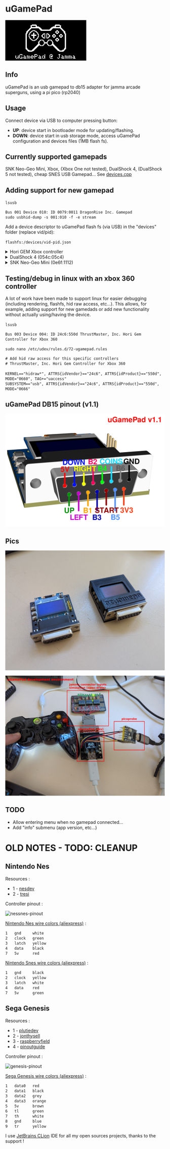 # uGamePad

![](docs/pics/ugamepad-splash.png)

## Info

uGamePad is an usb gamepad to db15 adapter for jamma arcade superguns, using a pi pico (rp2040)

## Usage
Connect device via USB to computer pressing button:
 - **UP**: device start in bootloader mode for updating/flashing.
 - **DOWN**: device start in usb storage mode, access uGamePad configuration and devices files (1MB flash fs).

## Currently supported gamepads

SNK Neo-Geo Mini, Xbox, (Xbox One not tested), DualShock 4, (DualShock 5 not tested), cheap SNES USB Gamepad...
See [devices.cpp](src/devices.cpp)

## Adding support for new gamepad
`lsusb`
```
Bus 001 Device 010: ID 0079:0011 DragonRise Inc. Gamepad
sudo usbhid-dump -s 001:010 -f -e stream
```

Add a device descriptor to uGamePad flash fs (via USB) in the "devices" folder (replace vid/pid):

`flashfs:/devices/vid-pid.json`

<details>
<summary>Hori GEM Xbox controller</summary>

```
{
  "vid": "24c6",
  "pid": "550d",
  "name": "Hori GEM Xbox controller",
  "input_descriptor": {
    "report_size": 16,
    "is_xbox": true,
    "joystick": {
      "button_count": 12,
      "dead_zone": 8000,
      "axis": [
        {
          "offset": 48,
          "size": 16,
          "logical": [
            -32768,
            32767
          ]
        },
        {
          "offset": 64,
          "size": 16,
          "logical": [
            -32768,
            32767
          ]
        },
        {
          "offset": 80,
          "size": 16,
          "logical": [
            -32768,
            32767
          ]
        },
        {
          "offset": 96,
          "size": 16,
          "logical": [
            -32768,
            32767
          ]
        }
      ],
      "buttons": [
        {
          "byte_offset": 3,
          "bitmask": 16
        },
        {
          "byte_offset": 3,
          "bitmask": 32
        },
        {
          "byte_offset": 3,
          "bitmask": 64
        },
        {
          "byte_offset": 3,
          "bitmask": 128
        },
        {
          "byte_offset": 3,
          "bitmask": 1
        },
        {
          "byte_offset": 3,
          "bitmask": 2
        },
        {
          "byte_offset": 2,
          "bitmask": 16
        },
        {
          "byte_offset": 2,
          "bitmask": 32
        },
        {
          "byte_offset": 2,
          "bitmask": 4
        },
        {
          "byte_offset": 2,
          "bitmask": 8
        },
        {
          "byte_offset": 2,
          "bitmask": 1
        },
        {
          "byte_offset": 2,
          "bitmask": 2
        }
      ],
      "hat": {
        "offset": 0,
        "size": 0,
        "logical": [
          0,
          0
        ],
        "physical": [
          0,
          0
        ]
      },
      "init": {
        "size": 3,
        "bytes": [
          1,
          3,
          2
        ]
      }
    }
  }
}
```
</details>

<details>
<summary>DualShock 4 (054c:05c4)</summary>

```
{
  "vid": "054c",
  "pid": "05c4",
  "name": "DualShock 4",
  "input_descriptor": {
    "report_size": 63,
    "is_xbox": false,
    "joystick": {
      "button_count": 8,
      "dead_zone": 8000,
      "axis": [
        {
          "offset": 8,
          "size": 8,
          "logical": [
            0,
            255
          ]
        },
        {
          "offset": 16,
          "size": 8,
          "logical": [
            0,
            255
          ]
        },
        {
          "offset": 24,
          "size": 8,
          "logical": [
            0,
            255
          ]
        },
        {
          "offset": 32,
          "size": 8,
          "logical": [
            0,
            255
          ]
        }
      ],
      "buttons": [
        {
          "byte_offset": 5,
          "bitmask": 32
        },
        {
          "byte_offset": 5,
          "bitmask": 64
        },
        {
          "byte_offset": 5,
          "bitmask": 16
        },
        {
          "byte_offset": 5,
          "bitmask": 128
        },
        {
          "byte_offset": 6,
          "bitmask": 1
        },
        {
          "byte_offset": 6,
          "bitmask": 2
        },
        {
          "byte_offset": 6,
          "bitmask": 32
        },
        {
          "byte_offset": 6,
          "bitmask": 16
        }
      ],
      "hat": {
        "offset": 40,
        "size": 4,
        "logical": [
          0,
          7
        ],
        "physical": [
          0,
          315
        ]
      },
      "init": {
        "size": 0
      }
    }
  }
}
```

</details>

<details>
<summary>SNK Neo-Geo Mini (0e6f:1112)</summary>

```
{
  "vid": "0e6f",
  "pid": "1112",
  "name": "SNK Neo-Geo Mini",
  "input_descriptor": {
    "report_size": 27,
    "is_xbox": false,
    "joystick": {
      "button_count": 8,
      "axis": [
        {
          "offset": 0,
          "size": 0,
          "logical": [
            0,
            0
          ]
        },
        {
          "offset": 0,
          "size": 0,
          "logical": [
            0,
            0
          ]
        },
        {
          "offset": 0,
          "size": 0,
          "logical": [
            0,
            0
          ]
        },
        {
          "offset": 0,
          "size": 0,
          "logical": [
            0,
            0
          ]
        }
      ],
      "buttons": [
        {
          "byte_offset": 0,
          "bitmask": 2
        },
        {
          "byte_offset": 0,
          "bitmask": 1
        },
        {
          "byte_offset": 0,
          "bitmask": 4
        },
        {
          "byte_offset": 0,
          "bitmask": 8
        },
        {
          "byte_offset": 255,
          "bitmask": 255
        },
        {
          "byte_offset": 255,
          "bitmask": 255
        },
        {
          "byte_offset": 1,
          "bitmask": 2
        },
        {
          "byte_offset": 1,
          "bitmask": 1
        }
      ],
      "hat": {
        "offset": 16,
        "size": 4,
        "logical": [
          0,
          7
        ],
        "physical": [
          0,
          315
        ]
      },
      "init": {
        "size": 0
      }
    }
  }
}
```
</details>

## Testing/debug in linux with an xbox 360 controller

A lot of work have been made to support linux for easier debugging (including rendering, flashfs, hid raw access, etc...). This allows, for example, adding support for new gamedads or add new functionality without actually using/having the device.

`lsusb`
```
Bus 003 Device 004: ID 24c6:550d ThrustMaster, Inc. Hori Gem Controller for Xbox 360
```
`sudo nano /etc/udev/rules.d/72-ugamepad.rules`
```
# Add hid raw access for this specific controllers
# ThrustMaster, Inc. Hori Gem Controller for Xbox 360

KERNEL=="hidraw*", ATTRS{idVendor}=="24c6", ATTRS{idProduct}=="550d", MODE="0660", TAG+="uaccess"
SUBSYSTEM=="usb", ATTRS{idVendor}=="24c6", ATTRS{idProduct}=="550d", MODE="0666"
```

## uGamePad DB15 pinout (v1.1)

![](docs/pics/ugamepad-v1.1-db15-pinout.png)

## Pics

![](docs/pics/ugamepad-v1.1.jpg)

![](docs/pics/ugamepad-debug.jpg)

## TODO

- Allow entering menu when no gamepad connected...
- Add "info" submenu (app version, etc...)

# OLD NOTES - TODO: CLEANUP

## Nintendo Nes

Resources :
* 1 - [nesdev](https://www.nesdev.org/wiki/Controller_port_pinout)
* 2 - [tresi](https://tresi.github.io/nes/)

Controller pinout :

![nessnes-pinout](https://www.igorkromin.net/fp-content/images/snestones/NesSnesPinout.png)

[Nintendo Nes wire colors (aliexpress)](https://fr.aliexpress.com/item/33011370991.html?spm=a2g0o.order_list.order_list_main.6.6bf65e5bZjQmvi&gatewayAdapt=glo2fra) :
```
1   gnd     white
2   clock   green
3   latch   yellow
4   data    black
7   5v      red

```

[Nintendo Snes wire colors (aliexpress)](https://fr.aliexpress.com/item/33011370991.html?spm=a2g0o.order_list.order_list_main.6.6bf65e5bZjQmvi&gatewayAdapt=glo2fra) :
```
1   gnd     black 
2   clock   yellow
3   latch   white
4   data    red
7   5v      green

```

## Sega Genesis

Resources : 
* 1 - [plutiedev](https://plutiedev.com/io-pinout#md-port)
* 2 - [jonthysell](https://github.com/jonthysell/SegaController/wiki/How-To-Read-Sega-Controllers)
* 3 - [raspberryfield](https://www.raspberryfield.life/2019/02/15/sega-mega-drive-genesis-3-button-abc-controller/)
* 4 - [pinoutguide](https://pinoutguide.com/Game/genesiscontroller_pinout.shtml)

Controller pinout :

![genesis-pinout](https://plutiedev.com/img/md-port-pinout.png)

[Sega Genesis wire colors (aliexpress)](https://fr.aliexpress.com/item/1005002864827866.html?spm=a2g0o.order_detail.order_detail_item.13.22277d56hgr2Fe&gatewayAdapt=glo2fra) :
```
1   data0   red
2   data1   black
3   data2   grey
4   data3   orange
5   5v      brown
6   tl      green
7   th      white
8   gnd     blue
9   tr      yellow
```

I use [JetBrains CLion](https://www.jetbrains.com/clion/) IDE for all my open sources projects, thanks to the support !
